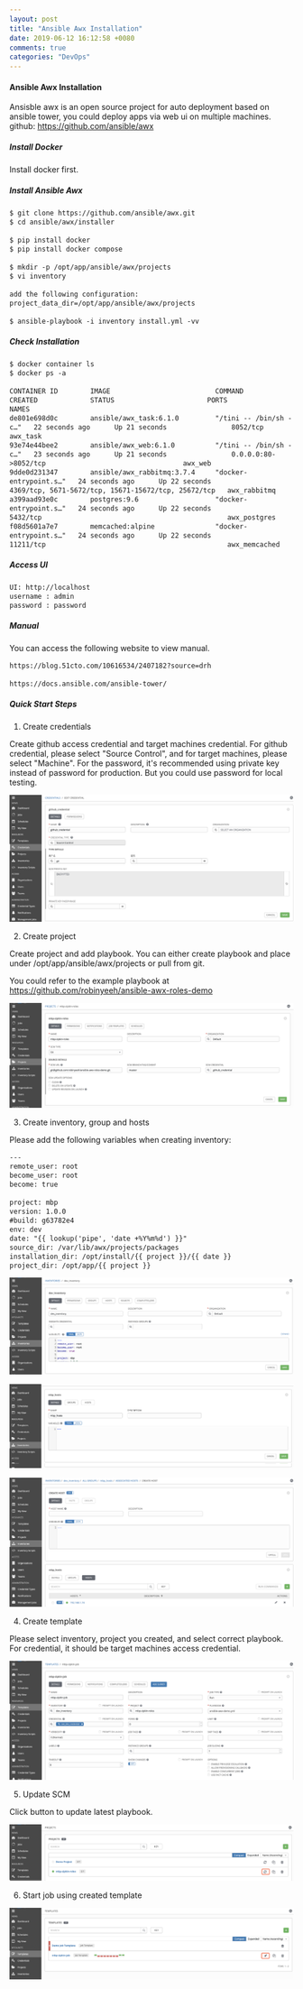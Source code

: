 ```yaml
---
layout: post
title: "Ansible Awx Installation"
date: 2019-06-12 16:12:58 +0080
comments: true
categories: "DevOps"
---
```



#### Ansible Awx Installation ####

Ansisble awx is an open source project for auto deployment based on ansible tower, you could deploy apps via web ui on multiple machines.
github: https://github.com/ansible/awx

##### Install Docker

Install docker first.

##### Install Ansible Awx

```
$ git clone https://github.com/ansible/awx.git
$ cd ansible/awx/installer

$ pip install docker 
$ pip install docker compose

$ mkdir -p /opt/app/ansible/awx/projects
$ vi inventory

add the following configuration:
project_data_dir=/opt/app/ansible/awx/projects

$ ansible-playbook -i inventory install.yml -vv
```

##### Check Installation
 
```
$ docker container ls
$ docker ps -a

CONTAINER ID        IMAGE                          COMMAND                  CREATED             STATUS                       PORTS                                                 NAMES
de801e698d0c        ansible/awx_task:6.1.0         "/tini -- /bin/sh -c…"   22 seconds ago      Up 21 seconds                8052/tcp                                              awx_task
93e74e44bee2        ansible/awx_web:6.1.0          "/tini -- /bin/sh -c…"   23 seconds ago      Up 21 seconds                0.0.0.0:80->8052/tcp                                  awx_web
9dde0d231347        ansible/awx_rabbitmq:3.7.4     "docker-entrypoint.s…"   24 seconds ago      Up 22 seconds                4369/tcp, 5671-5672/tcp, 15671-15672/tcp, 25672/tcp   awx_rabbitmq
a399aad93e0c        postgres:9.6                   "docker-entrypoint.s…"   24 seconds ago      Up 22 seconds                5432/tcp                                              awx_postgres
f08d5601a7e7        memcached:alpine               "docker-entrypoint.s…"   24 seconds ago      Up 22 seconds                11211/tcp                                             awx_memcached   
```

##### Access UI

```
UI: http://localhost
username : admin
password : password
```

##### Manual

You can access the following website to view manual. 

```
https://blog.51cto.com/10616534/2407182?source=drh

https://docs.ansible.com/ansible-tower/
```

##### Quick Start Steps

1. Create credentials

Create github access credential and target machines credential. For github credential, please select "Source Control", and for target machines, please 
select "Machine". For the password, it's recommended using private key instead of password for production. But you could use password for local testing.

![](/images/blog/devops/create_credential.png)

2. Create project 

Create project and add playbook. You can either create playbook and place under /opt/app/ansible/awx/projects or pull from git.

You could refer to the example playbook at https://github.com/robinyeeh/ansible-awx-roles-demo 

![](/images/blog/devops/create_project.png)

3. Create inventory, group and hosts

Please add the following variables when creating inventory:
```
---
remote_user: root
become_user: root
become: true

project: mbp
version: 1.0.0
#build: g63782e4
env: dev
date: "{{ lookup('pipe', 'date +%Y%m%d') }}"
source_dir: /var/lib/awx/projects/packages
installation_dir: /opt/install/{{ project }}/{{ date }}
project_dir: /opt/app/{{ project }}
```

![](/images/blog/devops/create_inventory.png)

![](/images/blog/devops/create_group.png)

![](/images/blog/devops/create_host.png)

4. Create template

Please select inventory, project you created, and select correct playbook. For credential, it should be target machines access credential.

![](/images/blog/devops/create_template.png)

5. Update SCM

Click button to update latest playbook.

![](/images/blog/devops/update_scm.png)

6. Start job using created template

![](/images/blog/devops/lauch_template.png)




